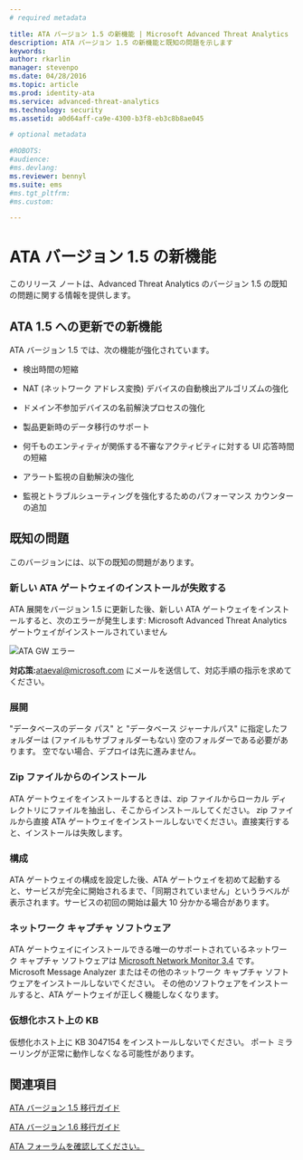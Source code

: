 ```yaml
---
# required metadata

title: ATA バージョン 1.5 の新機能 | Microsoft Advanced Threat Analytics
description: ATA バージョン 1.5 の新機能と既知の問題を示します
keywords:
author: rkarlin
manager: stevenpo
ms.date: 04/28/2016
ms.topic: article
ms.prod: identity-ata
ms.service: advanced-threat-analytics
ms.technology: security
ms.assetid: a0d64aff-ca9e-4300-b3f8-eb3c8b8ae045

# optional metadata

#ROBOTS:
#audience:
#ms.devlang:
ms.reviewer: bennyl
ms.suite: ems
#ms.tgt_pltfrm:
#ms.custom:

---
```


# ATA バージョン 1.5 の新機能
このリリース ノートは、Advanced Threat Analytics のバージョン 1.5 の既知の問題に関する情報を提供します。

## ATA 1.5 への更新での新機能
ATA バージョン 1.5 では、次の機能が強化されています。

-   検出時間の短縮

-   NAT (ネットワーク アドレス変換) デバイスの自動検出アルゴリズムの強化

-   ドメイン不参加デバイスの名前解決プロセスの強化

-   製品更新時のデータ移行のサポート

-   何千ものエンティティが関係する不審なアクティビティに対する UI 応答時間の短縮

-   アラート監視の自動解決の強化

-   監視とトラブルシューティングを強化するためのパフォーマンス カウンターの追加

## 既知の問題
このバージョンには、以下の既知の問題があります。

### 新しい ATA ゲートウェイのインストールが失敗する
ATA 展開をバージョン 1.5 に更新した後、新しい ATA ゲートウェイをインストールすると、次のエラーが発生します: Microsoft Advanced Threat Analytics ゲートウェイがインストールされていません 

![ATA GW エラー](media/ata-install-error.png)

<b>対応策:</b><ataeval@microsoft.com> にメールを送信して、対応手順の指示を求めてください。
### 展開
"データベースのデータ パス" と "データベース ジャーナルパス" に指定したフォルダーは (ファイルもサブフォルダーもない) 空のフォルダーである必要があります。
空でない場合、デプロイは先に進みません。

### Zip ファイルからのインストール
ATA ゲートウェイをインストールするときは、zip ファイルからローカル ディレクトリにファイルを抽出し、そこからインストールしてください。 zip ファイルから直接 ATA ゲートウェイをインストールしないでください。直接実行すると、インストールは失敗します。

### 構成
ATA ゲートウェイの構成を設定した後、ATA ゲートウェイを初めて起動すると、サービスが完全に開始されるまで、「同期されていません」というラベルが表示されます。サービスの初回の開始は最大 10 分かかる場合があります。

### ネットワーク キャプチャ ソフトウェア
ATA ゲートウェイにインストールできる唯一のサポートされているネットワーク キャプチャ ソフトウェアは [Microsoft Network Monitor 3.4](http://www.microsoft.com/en-us/download/details.aspx?id=4865) です。 Microsoft Message Analyzer またはその他のネットワーク キャプチャ ソフトウェアをインストールしないでください。 その他のソフトウェアをインストールすると、ATA ゲートウェイが正しく機能しなくなります。

### 仮想化ホスト上の KB
仮想化ホスト上に KB 3047154 をインストールしないでください。 ポート ミラーリングが正常に動作しなくなる可能性があります。

## 関連項目

[ATA バージョン 1.5 移行ガイド](ata-update-1.5-migration-guide.md)

[ATA バージョン 1.6 移行ガイド](ata-update-1.6-migration-guide.md)

[ATA フォーラムを確認してください。](https://social.technet.microsoft.com/Forums/security/en-US/home?forum=mata)


<!--HONumber=May16_HO3-->


